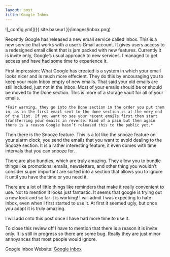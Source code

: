 ```yaml
---
layout: post
title: Google Inbox
---
```


![_config.yml]({{ site.baseurl }}/images/inbox.png)

Recently Google has released a new email service called Inbox. This is a new service that works with a user’s Gmail account. It gives users access to a redesigned email client that is jam packed with new features. Currently it is invite only, Google’s usual approach to new services. I managed to get access and have had some time to experience it.

First impression: 
What Google has created is a system in which your email looks nicer and is much more effecient. They do this by encouraging you to keep your main Inbox empty of new emails. That said your old emails are still included, just not in the Inbox. Most of your emails should be or should be moved to the Done section. This is more of a storage vault for all of your emails. 
	
	*Fair warning, they go into the Done section in the order you put them in, as in the first email sent to the done section is at the very end of the list. If you want to see your recent emails first then start transferring your emails in reverse. Kind of a pain but then again there is a reason Google hasn’t released this to the public yet.*

Then there is the Snooze feature. This is a lot like the snooze feature on your alarm clock, you send the emails that you want to avoid dealing to the Snooze section. It is a rather interesting feature, it even comes with time intervals that you can snooze for. 

There are also bundles, which are truly amazing. They allow you to bundle things like promotional emails, newsletters, and other thing you wouldn’t consider super important are sorted into a section that allows you to ignore it until you have the time or you need it. 

There are a lot of little things like reminders that make it really convenient to use. Not to mention it looks just fantastic. It seems that google is trying out a new look and so far it is working! I will admit I was expecting to hate Inbox, even when I first started to use it. At first it seemed ugly, but once you adapt it is truly amazing. 


I will add onto this post once I have had more time to use it.

To close this review off I have to mention that there is a reason it is invite only. It is still in progress so there are some bug. Really they are just minor annoyances that most people would ignore. 


Google Inbox Website: [Google Inbox](https://inbox.google.com/)
